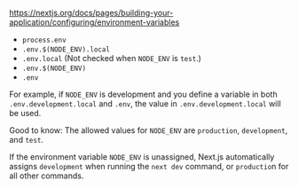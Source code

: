 https://nextjs.org/docs/pages/building-your-application/configuring/environment-variables

- `process.env`
- `.env.$(NODE_ENV).local`
- `.env.local` (Not checked when `NODE_ENV` is `test`.)
- `.env.$(NODE_ENV)`
- `.env`

For example, if `NODE_ENV` is development and you define a variable in both
`.env.development.local` and `.env`, the value in `.env.development.local` will be used.

Good to know: The allowed values for `NODE_ENV` are `production`, `development`, and `test`.

If the environment variable `NODE_ENV` is unassigned, Next.js automatically
assigns `development` when running the `next dev` command, or `productio`n for all other commands.
